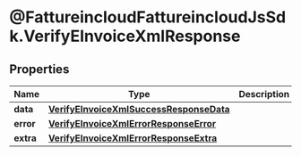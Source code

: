 # @FattureincloudFattureincloudJsSdk.VerifyEInvoiceXmlResponse

## Properties

Name | Type | Description | Notes
------------ | ------------- | ------------- | -------------
**data** | [**VerifyEInvoiceXmlSuccessResponseData**](VerifyEInvoiceXmlSuccessResponseData.md) |  | [optional] 
**error** | [**VerifyEInvoiceXmlErrorResponseError**](VerifyEInvoiceXmlErrorResponseError.md) |  | [optional] 
**extra** | [**VerifyEInvoiceXmlErrorResponseExtra**](VerifyEInvoiceXmlErrorResponseExtra.md) |  | [optional] 



